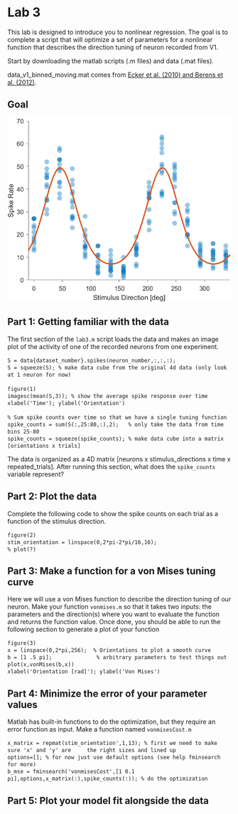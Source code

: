 # Lab 3

This lab is designed to introduce you to nonlinear regression. The goal is to complete a script that will optimize a set of parameters for a nonlinear function that describes the direction tuning of neuron recorded from V1.

Start by downloading the matlab scripts (.m files) and data (.mat files).

data_v1_binned_moving.mat comes from [Ecker et al. (2010) and Berens et al. (2012)](http://bethgelab.org/datasets/v1gratings/).

## Goal

![alt text](https://github.com/stevensonlab/teaching/raw/master/sand/labs/lab3/assets/output.png)

## Part 1: Getting familiar with the data

The first section of the `lab3.m` script loads the data and makes an image plot of the activity of one of the recorded neurons from one experiment.

	S = data{dataset_number}.spikes(neuron_number,:,:,:);
	S = squeeze(S); % make data cube from the original 4d data (only look at 1 neuron for now)

	figure(1)
	imagesc(mean(S,3)); % show the average spike response over time
	xlabel('Time'); ylabel('Orientation')

	% Sum spike counts over time so that we have a single tuning function
	spike_counts = sum(S(:,25:80,:),2);   % only take the data from time bins 25-80
	spike_counts = squeeze(spike_counts); % make data cube into a matrix [orientations x trials]

The data is organized as a 4D matrix [neurons x stimulus_directions x time x repeated_trials]. After running this section, what does the `spike_counts` variable represent?

## Part 2: Plot the data

Complete the following code to show the spike counts on each trial as a function of the stimulus direction.

	figure(2)
	stim_orientation = linspace(0,2*pi-2*pi/16,16);
	% plot(?)

## Part 3: Make a function for a von Mises tuning curve

Here we will use a von Mises function to describe the direction tuning of our neuron. Make your function `vonmises.m` so that it takes two inputs: the parameters and the direction(s) where you want to evaluate the function and returns the function value. Once done, you should be able to run the following section to generate a plot of your function

	figure(3)
	x = linspace(0,2*pi,256);  % Orientations to plot a smooth curve
	b = [1 .5 pi];              % arbitrary parameters to test things out
	plot(x,vonMises(b,x))
	xlabel('Orientation [rad]'); ylabel('Von Mises')


## Part 4: Minimize the error of your parameter values

Matlab has built-in functions to do the optimization, but they require an error function as input. Make a function named `vonmisesCost.m`

	x_matrix = repmat(stim_orientation',1,13); % first we need to make sure 'x' and 'y' are 	the right sizes and lined up
	options=[]; % for now just use default options (see help fminsearch for more)
	b_mse = fminsearch('vonmisesCost',[1 0.1 pi],options,x_matrix(:),spike_counts(:)); % do the optimization

## Part 5: Plot your model fit alongside the data


